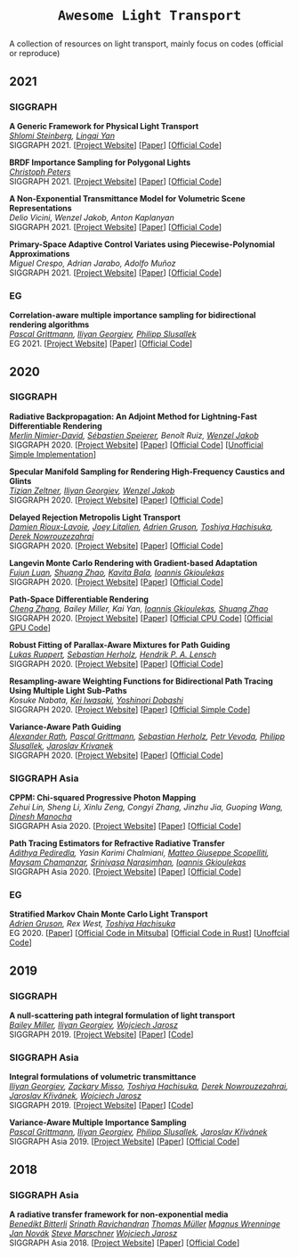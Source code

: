 # <p align=center>`Awesome Light Transport`</p>
A collection of resources on light transport, mainly focus on codes (official or reproduce)

## 2021

### SIGGRAPH

**A Generic Framework for Physical Light Transport** <br>
*[Shlomi Steinberg](https://ssteinberg.xyz/), [Lingqi Yan](https://sites.cs.ucsb.edu/~lingqi/)* <br>
SIGGRAPH 2021. [[Project Website](https://ssteinberg.xyz/2021/04/26/generic_physical_light_transport_framework/)] [[Paper](https://ssteinberg.xyz/202104_generic_physical_light_transport_framework_paper.pdf)] [[Official Code](https://ssteinberg.xyz/202104_generic_physical_light_transport_framework_mitsuba_src_code.7z)]

**BRDF Importance Sampling for Polygonal Lights** <br>
*[Christoph Peters](https://momentsingraphics.de/)* <br>
SIGGRAPH 2021. [[Project Website](https://momentsingraphics.de/Siggraph2021.html)] [[Paper](https://momentsingraphics.de/Media/Siggraph2021/peters2021-brdf_importance_sampling_for_polygonal_lights-paper.pdf)] [[Official Code](https://github.com/MomentsInGraphics/vulkan_renderer)]

**A Non-Exponential Transmittance Model for Volumetric Scene Representations** <br>
*Delio Vicini, Wenzel Jakob, Anton Kaplanyan* <br>
SIGGRAPH 2021. [[Project Website](http://rgl.epfl.ch/publications/Vicini2021NonExponential)] [[Paper](http://rgl.s3.eu-central-1.amazonaws.com/media/papers/Vicini2021NonExponential.pdf)] [[Official Code](https://github.com/dvicini/non-exp-transmittance-torch)]

**Primary-Space Adaptive Control Variates using Piecewise-Polynomial Approximations** <br>
*Miguel Crespo, Adrian Jarabo, Adolfo Muñoz* <br>
SIGGRAPH 2021. [[Project Website](https://mcrespo.me/publications/primary-space-cv/)] [[Paper](https://mcrespo.me/publications/primary-space-cv/data/crespo2021primary.pdf)] [[Official Code](https://github.com/mcrescas/viltrum-mitsuba)]

### EG

**Correlation-aware multiple importance sampling for bidirectional rendering algorithms** <br>
*[Pascal Grittmann](https://graphics.cg.uni-saarland.de/people/grittmann.html), [Iliyan Georgiev](http://www.iliyan.com/), [Philipp Slusallek](https://graphics.cg.uni-saarland.de/slusallek/)* <br>
EG 2021. [[Project Website](http://www.iliyan.com/publications/CorrelationAwareMIS)] [[Paper](http://www.iliyan.com/publications/CorrelationAwareMIS/CorrelationAwareMIS_EG2021.pdf)] [[Official Code](https://github.com/pgrit/MisForCorrelatedBidir)]
## 2020

### SIGGRAPH

**Radiative Backpropagation: An Adjoint Method for Lightning-Fast Differentiable Rendering** <br>
*[Merlin Nimier-David](https://rgl.epfl.ch/people/mnimierdavid), [Sébastien Speierer](https://rgl.epfl.ch/people/speierers), Benoît Ruiz, [Wenzel Jakob](https://rgl.epfl.ch/people/wjakob)*<br>
SIGGRAPH 2020. [[Project Website](https://rgl.epfl.ch/publications/NimierDavid2020Radiative)] [[Paper](https://rgl.s3.eu-central-1.amazonaws.com/media/papers/NimierDavid2020Radiative.pdf)] [[Official Code](https://rgl.s3.eu-central-1.amazonaws.com/media/papers/NimierDavid2020Radiative_1.gz)] [[Unofficial Simple Implementation](https://github.com/ThalesII/differentiable-renderer)]

**Specular Manifold Sampling for Rendering High-Frequency Caustics and Glints** <br>
*[Tizian Zeltner](https://tizianzeltner.com/), [Iliyan Georgiev](http://www.iliyan.com/), [Wenzel Jakob](http://rgl.epfl.ch/people/wjakob)* <br>
SIGGRAPH 2020. [[Project Website](http://rgl.epfl.ch/publications/Zeltner2020Specular)] [[Paper](http://rgl.s3.eu-central-1.amazonaws.com/media/papers/Zeltner2020Specular.pdf)] [[Official Code](https://github.com/tizian/specular-manifold-sampling)]

**Delayed Rejection Metropolis Light Transport** <br>
*[Damien Rioux-Lavoie](https://riouxld21.github.io/research), [Joey Litalien](https://joeylitalien.github.io/), [Adrien Gruson](https://beltegeuse.github.io/research/), [Toshiya Hachisuka](https://www.ci.i.u-tokyo.ac.jp/~hachisuka/), [Derek Nowrouzezahrai](http://www.cim.mcgill.ca/~derek/)* <br>
SIGGRAPH 2020. [[Project Website](https://joeylitalien.github.io/publications/drmlt)] [[Paper](https://joeylitalien.github.io/assets/drmlt/drmlt.pdf)] [[Official Code](https://github.com/joeylitalien/drmlt)]

**Langevin Monte Carlo Rendering with
Gradient-based Adaptation** <br>
*[Fujun Luan](https://www.cs.cornell.edu/~fujun/), [Shuang Zhao](https://shuangz.com/), [Kavita Bala](http://www.cs.cornell.edu/~kb/), [Ioannis Gkioulekas](https://www.cs.cmu.edu/~igkioule/)* <br>
SIGGRAPH 2020. [[Project Website](https://research.cs.cornell.edu/langevin-mcmc/)] [[Paper](https://research.cs.cornell.edu/langevin-mcmc/data/paper.pdf)] [[Official Code](https://github.com/luanfujun/Langevin-MCMC)]

**Path-Space Differentiable Rendering** <br>
*[Cheng Zhang](https://www.ics.uci.edu/~chengz20/), Bailey Miller, Kai Yan, [Ioannis Gkioulekas](https://www.cs.cmu.edu/~igkioule/), [Shuang Zhao](https://shuangz.com/)* <br>
SIGGRAPH 2020. [[Project Website](https://shuangz.com/projects/psdr-sg20/)] [[Paper](https://shuangz.com/projects/psdr-sg20/psdr-sg20.pdf)] [[Official CPU Code](https://shuangz.com/projects/psdr-sg20/psdr-sg20_code.zip)] [[Official GPU Code](https://github.com/uci-rendering/psdr-cuda)]

**Robust Fitting of Parallax-Aware Mixtures for Path Guiding** <br>
*[Lukas Ruppert](https://uni-tuebingen.de/fakultaeten/mathematisch-naturwissenschaftliche-fakultaet/fachbereiche/informatik/lehrstuehle/computergrafik/lehrstuhl/mitarbeiter/lukas-ruppert/), [Sebastian Herholz](https://uni-tuebingen.de/fakultaeten/mathematisch-naturwissenschaftliche-fakultaet/fachbereiche/informatik/lehrstuehle/computergrafik/lehrstuhl/mitarbeiter/ehemalige-mitarbeiter/sebastian-herholz/), [Hendrik P. A. Lensch](https://uni-tuebingen.de/fakultaeten/mathematisch-naturwissenschaftliche-fakultaet/fachbereiche/informatik/lehrstuehle/computergrafik/lehrstuhl/mitarbeiter/prof-dr-ing-hendrik-lensch/)* <br>
SIGGRAPH 2020. [[Project Website](https://uni-tuebingen.de/fakultaeten/mathematisch-naturwissenschaftliche-fakultaet/fachbereiche/informatik/lehrstuehle/computergrafik/lehrstuhl/veroeffentlichungen/publications-since-2012/robust-fitting-of-parallax-aware-mixtures-for-path-guiding/)] [[Paper](https://uni-tuebingen.de/securedl/sdl-eyJ0eXAiOiJKV1QiLCJhbGciOiJIUzI1NiJ9.eyJpYXQiOjE2MjAzMTI4NDQsImV4cCI6MTYyMDQwMjg0MiwidXNlciI6MCwiZ3JvdXBzIjpbMCwtMV0sImZpbGUiOiJmaWxlYWRtaW5cL1VuaV9UdWViaW5nZW5cL0Zha3VsdGFldGVuXC9JbmZvS29nbmlcL1dTSVwvQ29tR3JhcGhcL3B1YmxpY2F0aW9uc1wvMjAyMFwvU0lHR1JBUEhfUm9idXN0UGFyYWxsYXhHdWlkaW5nXC9yb2J1c3RfZml0dGluZ19vZl9wYXJhbGxheF9hd2FyZV9taXh0dXJlc19mb3JfcGF0aF9ndWlkaW5nLnBkZiIsInBhZ2UiOjE3NzMwM30.Vm6iCD97lx42-WWceLUchqBKznu2A1iBvXowkUE0SlU/robust_fitting_of_parallax_aware_mixtures_for_path_guiding.pdf)] [[Official Code](https://github.com/cgtuebingen/robust-vmm-guiding)]

**Resampling-aware Weighting Functions for Bidirectional Path Tracing Using Multiple Light Sub-Paths** <br>
*Kosuke Nabata, [Kei Iwasaki](http://web.wakayama-u.ac.jp/~iwasaki/), [Yoshinori Dobashi](https://ime.ist.hokudai.ac.jp/~doba/)* <br>
SIGGRAPH 2020. [[Project Website](http://web.wakayama-u.ac.jp/~iwasaki/project/risbpt/)] [[Paper](http://web.wakayama-u.ac.jp/~iwasaki/project/risbpt/tog2020.pdf)] [[Official Simple Code](https://github.com/kiwasaki/simple_ris_bpt)]

**Variance-Aware Path Guiding** <br>
*[Alexander Rath](https://graphics.cg.uni-saarland.de/people/rath.html), [Pascal Grittmann](https://graphics.cg.uni-saarland.de/people/grittmann.html), [Sebastian Herholz](https://uni-tuebingen.de/fakultaeten/mathematisch-naturwissenschaftliche-fakultaet/fachbereiche/informatik/lehrstuehle/computergrafik/lehrstuhl/mitarbeiter/sebastian-herholz/), [Petr Vevoda](https://cgg.mff.cuni.cz/~vevoda/), [Philipp Slusallek](https://graphics.cg.uni-saarland.de/people/slusallek.html), [Jaroslav Krivanek](https://cgg.mff.cuni.cz/~jaroslav/)* <br>
SIGGRAPH 2020. [[Project Website](https://graphics.cg.uni-saarland.de/publications/rath-2020-siggraph-guiding.html)] [[Paper](https://graphics.cg.uni-saarland.de/papers/rath-2020-siggraph-guiding-paper.pdf)] [[Official Code](https://github.com/iRath96/variance-aware-path-guiding)]

### SIGGRAPH Asia

**CPPM: Chi-squared Progressive Photon Mapping** <br>
*Zehui Lin, Sheng Li, Xinlu Zeng, Congyi Zhang, Jinzhu Jia, Guoping Wang, [Dinesh Manocha](https://www.cs.umd.edu/people/dmanocha)* <br>
SIGGRAPH Asia 2020. [[Project Website](https://bactlink.github.io/CPPM)] [[Paper](https://bactlink.github.io/CPPM/SIGA2020_CPPM_paper.pdf)] [[Official Code](https://github.com/bacTlink/mitsuba-CPPM)]

**Path Tracing Estimators for Refractive Radiative Transfer** <br>
*[Adithya Pediredla](https://www.ri.cmu.edu/ri-people/adithya-pediredla/), Yasin Karimi Chalmiani, [Matteo Giuseppe Scopelliti](https://users.ece.cmu.edu/~mchamanz/Members.html), [Maysam Chamanzar](https://www.ece.cmu.edu/directory/bios/chamanzar-maysam.html), [Srinivasa Narasimhan](https://www.cs.cmu.edu/~srinivas/), [Ioannis Gkioulekas](https://www.cs.cmu.edu/~igkioule/)* <br>
SIGGRAPH Asia 2020. [[Project Website](https://imaging.cs.cmu.edu/rrte/)] [[Paper](https://imaging.cs.cmu.edu/rrte/assets/Renderer_AuthorCopy.pdf)] [[Official Code](https://github.com/cmu-ci-lab/MitsubaER)]


### EG

**Stratified Markov Chain Monte Carlo Light Transport** <br>
*[Adrien Gruson](https://beltegeuse.github.io/research/), Rex West, [Toshiya Hachisuka](https://cs.uwaterloo.ca/~thachisu/)* <br>
EG 2020. [[Paper](https://cs.uwaterloo.ca/~thachisu/smcmc.pdf)] [[Official Code in Mitsuba](https://github.com/beltegeuse/smcmc)] [[Official Code in Rust](https://github.com/beltegeuse/rustlight/blob/master/src/integrators/mcmc/smcmc.rs)] [[Unoffcial Code](https://github.com/shiinamiyuki/AkariRender/blob/master/src/akari/render_smcmc.cpp)]

## 2019

### SIGGRAPH

**A null-scattering path integral formulation of light transport** <br>
*[Bailey Miller](https://www.bailey-miller.com/), [Iliyan Georgiev](http://iliyan.com/), [Wojciech Jarosz](https://www.cs.dartmouth.edu/~wjarosz/)* <br>
SIGGRAPH 2019. [[Project Website](https://cs.dartmouth.edu/~wjarosz/publications/miller19null.html)] [[Paper](https://cs.dartmouth.edu/~wjarosz/publications/miller19null.pdf)] [[Code](https://github.com/baileymiller/nullpath)]

### SIGGRAPH Asia

**Integral formulations of volumetric transmittance** <br>
*[Iliyan Georgiev](http://iliyan.com/), [Zackary Misso](http://zackmisso.com/), [Toshiya Hachisuka](https://www.ci.i.u-tokyo.ac.jp/~hachisuka/), [Derek Nowrouzezahrai](http://www.cim.mcgill.ca/~derek/), [Jaroslav Křivánek](http://cgg.mff.cuni.cz/~jaroslav/), [Wojciech Jarosz](https://www.cs.dartmouth.edu/~wjarosz/)* <br>
SIGGRAPH 2019. [[Project Website](https://cs.dartmouth.edu/~wjarosz/publications/georgiev19integral.html)] [[Paper](https://cs.dartmouth.edu/~wjarosz/publications/georgiev19integral.pdf)] [[Code](https://github.com/ZackMisso/TransmittanceEstimation)]

**Variance-Aware Multiple Importance Sampling** <br>
*[Pascal Grittmann](https://graphics.cg.uni-saarland.de/people/grittmann.html), [Iliyan Georgiev](http://iliyan.com/), [Philipp Slusallek](https://graphics.cg.uni-saarland.de/people/slusallek.html), [Jaroslav Křivánek](http://cgg.mff.cuni.cz/~jaroslav/)* <br>
SIGGRAPH Asia 2019. [[Project Website](https://cgg.mff.cuni.cz/~jaroslav/papers/2019-variance-aware-mis/index.html)] [[Paper](https://cgg.mff.cuni.cz/~jaroslav/papers/2019-variance-aware-mis/2019-grittmann-variance-aware-mis-paper.pdf)] [[Official Code](https://github.com/pgrit/var-aware-mis-pbrt)]

## 2018

### SIGGRAPH Asia

**A radiative transfer framework for non-exponential media** <br>
*[Benedikt Bitterli](http://benedikt-bitterli.me/) [Srinath Ravichandran](https://www.cs.dartmouth.edu/~sriravic/) [Thomas Müller](https://tom94.net/) [Magnus Wrenninge](http://magnuswrenninge.com/) [Jan Novák](http://drz.disneyresearch.com/~jnovak/) [Steve Marschner](http://www.cs.cornell.edu/~srm/) [Wojciech Jarosz](https://www.cs.dartmouth.edu/~wjarosz/)*<br>
SIGGRAPH Asia 2018. [[Project Website](https://cs.dartmouth.edu/~wjarosz/publications/bitterli18framework.html)] [[Paper](https://cs.dartmouth.edu/~wjarosz/publications/bitterli18framework.pdf)] [[Official Code](https://github.com/tunabrain/tungsten/commit/98b366d5ddd43eaa9ee476a12ae364bedda2f94e)]